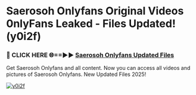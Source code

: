 # Saerosoh Onlyfans Original Videos 0nlyFans Leaked - Files Updated! (y0i2f)

<h3>🔴 CLICK HERE 🌐==►► <a href="https://tinyurl.com/ehrbuxhb" rel="nofollow">Saerosoh Onlyfans Updated Files</a></h3>

Get Saerosoh Onlyfans and all content. Now you can access all videos and pictures of Saerosoh Onlyfans. New Updated Files 2025!

[![y0i2f](https://i.imgur.com/lVYEuWS.gif)](https://tinyurl.com/ehrbuxhb)
